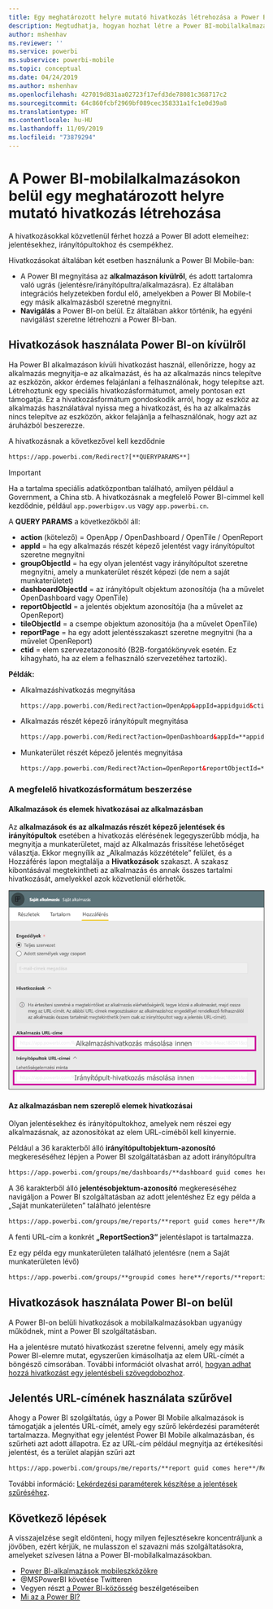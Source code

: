 ```yaml
---
title: Egy meghatározott helyre mutató hivatkozás létrehozása a Power BI-mobilalkalmazásokban
description: Megtudhatja, hogyan hozhat létre a Power BI-mobilalkalmazásban meghatározott irányítópultra, csempére vagy jelentésre mutató mélyhivatkozást URI használatával.
author: mshenhav
ms.reviewer: ''
ms.service: powerbi
ms.subservice: powerbi-mobile
ms.topic: conceptual
ms.date: 04/24/2019
ms.author: mshenhav
ms.openlocfilehash: 427019d831aa02723f17efd3de78081c368717c2
ms.sourcegitcommit: 64c860fcbf2969bf089cec358331a1fc1e0d39a8
ms.translationtype: HT
ms.contentlocale: hu-HU
ms.lasthandoff: 11/09/2019
ms.locfileid: "73879294"
---
```

# <a name="create-a-link-to-a-specific-location-in-the-power-bi-mobile-apps"></a>A Power BI-mobilalkalmazásokon belül egy meghatározott helyre mutató hivatkozás létrehozása
A hivatkozásokkal közvetlenül férhet hozzá a Power BI adott elemeihez: jelentésekhez, irányítópultokhoz és csempékhez.

Hivatkozásokat általában két esetben használunk a Power BI Mobile-ban: 

* A Power BI megnyitása az **alkalmazáson kívülről**, és adott tartalomra való ugrás (jelentésre/irányítópultra/alkalmazásra). Ez általában integrációs helyzetekben fordul elő, amelyekben a Power BI Mobile-t egy másik alkalmazásból szeretné megnyitni. 
* **Navigálás** a Power BI-on belül. Ez általában akkor történik, ha egyéni navigálást szeretne létrehozni a Power BI-ban.


## <a name="use-links-from-outside-of-power-bi"></a>Hivatkozások használata Power BI-on kívülről
Ha Power BI alkalmazáson kívüli hivatkozást használ, ellenőrizze, hogy az alkalmazás megnyitja-e az alkalmazást, és ha az alkalmazás nincs telepítve az eszközön, akkor érdemes felajánlani a felhasználónak, hogy telepítse azt. Létrehoztunk egy speciális hivatkozásformátumot, amely pontosan ezt támogatja. Ez a hivatkozásformátum gondoskodik arról, hogy az eszköz az alkalmazás használatával nyissa meg a hivatkozást, és ha az alkalmazás nincs telepítve az eszközön, akkor felajánlja a felhasználónak, hogy azt az áruházból beszerezze.

A hivatkozásnak a következővel kell kezdődnie  
```html
https://app.powerbi.com/Redirect?[**QUERYPARAMS**]
```

> [!IMPORTANT]
> Ha a tartalma speciális adatközpontban található, amilyen például a Government, a China stb. A hivatkozásnak a megfelelő Power BI-címmel kell kezdődnie, például `app.powerbigov.us` vagy `app.powerbi.cn`.   
>


A **QUERY PARAMS** a következőkből áll:
* **action** (kötelező) = OpenApp / OpenDashboard / OpenTile / OpenReport
* **appId** = ha egy alkalmazás részét képező jelentést vagy irányítópultot szeretne megnyitni 
* **groupObjectId** = ha egy olyan jelentést vagy irányítópultot szeretne megnyitni, amely a munkaterület részét képezi (de nem a saját munkaterületet)
* **dashboardObjectId** = az irányítópult objektum azonosítója (ha a művelet OpenDashboard vagy OpenTile)
* **reportObjectId** = a jelentés objektum azonosítója (ha a művelet az OpenReport)
* **tileObjectId** = a csempe objektum azonosítója (ha a művelet OpenTile)
* **reportPage** = ha egy adott jelentésszakaszt szeretne megnyitni (ha a művelet OpenReport)
* **ctid** = elem szervezetazonosító (B2B-forgatókönyvek esetén. Ez kihagyható, ha az elem a felhasználó szervezetéhez tartozik).

**Példák:**

* Alkalmazáshivatkozás megnyitása 
  ```html
  https://app.powerbi.com/Redirect?action=OpenApp&appId=appidguid&ctid=organizationid
  ```

* Alkalmazás részét képező irányítópult megnyitása 
  ```html
  https://app.powerbi.com/Redirect?action=OpenDashboard&appId=**appidguid**&dashboardObjectId=**dashboardidguid**&ctid=**organizationid**
  ```

* Munkaterület részét képező jelentés megnyitása
  ```html
  https://app.powerbi.com/Redirect?Action=OpenReport&reportObjectId=**reportidguid**&groupObjectId=**groupidguid**&reportPage=**ReportSectionName**
  ```

### <a name="how-to-get-the-right-link-format"></a>A megfelelő hivatkozásformátum beszerzése

#### <a name="links-of-apps-and-items-in-app"></a>Alkalmazások és elemek hivatkozásai az alkalmazásban

Az **alkalmazások és az alkalmazás részét képező jelentések és irányítópultok** esetében a hivatkozás elérésének legegyszerűbb módja, ha megnyitja a munkaterületet, majd az Alkalmazás frissítése lehetőséget választja. Ekkor megnyílik az „Alkalmazás közzététele” felület, és a Hozzáférés lapon megtalálja a **Hivatkozások** szakaszt. A szakasz kibontásával megtekintheti az alkalmazás és annak összes tartalmi hivatkozását, amelyekkel azok közvetlenül elérhetők.

![Alkalmazás közzététele hivatkozások a Power BI-ban ](./media/mobile-apps-links/mobile-link-copy-app-links.png)

#### <a name="links-of-items-not-in-app"></a>Az alkalmazásban nem szereplő elemek hivatkozásai 

Olyan jelentésekhez és irányítópultokhoz, amelyek nem részei egy alkalmazásnak, az azonosítókat az elem URL-címéből kell kinyernie.

Például a 36 karakterből álló **irányítópultobjektum-azonosító** megkereséséhez lépjen a Power BI szolgáltatásban az adott irányítópultra 

```html
https://app.powerbi.com/groups/me/dashboards/**dashboard guid comes here**?ctid=**organization id comes here**`
```

A 36 karakterből álló **jelentésobjektum-azonosító** megkereséséhez navigáljon a Power BI szolgáltatásban az adott jelentéshez
Ez egy példa a „Saját munkaterületen” található jelentésre

```html
https://app.powerbi.com/groups/me/reports/**report guid comes here**/ReportSection3?ctid=**organization id comes here**`
```
A fenti URL-cím a konkrét **„ReportSection3”** jelentéslapot is tartalmazza.

Ez egy példa egy munkaterületen található jelentésre (nem a Saját munkaterületen lévő)

```html
https://app.powerbi.com/groups/**groupid comes here**/reports/**reportid comes here**/ReportSection1?ctid=**organizationid comes here**
```

## <a name="use-links-inside-power-bi"></a>Hivatkozások használata Power BI-on belül

A Power BI-on belüli hivatkozások a mobilalkalmazásokban ugyanúgy működnek, mint a Power BI szolgáltatásban.

Ha a jelentésre mutató hivatkozást szeretne felvenni, amely egy másik Power BI-elemre mutat, egyszerűen kimásolhatja az elem URL-címét a böngésző címsorában. További információt olvashat arról, [hogyan adhat hozzá hivatkozást egy jelentésbeli szövegdobozhoz](https://docs.microsoft.com/power-bi/service-add-hyperlink-to-text-box).

## <a name="use-report-url-with-filter"></a>Jelentés URL-címének használata szűrővel
Ahogy a Power BI szolgáltatás, úgy a Power BI Mobile alkalmazások is támogatják a jelentés URL-címét, amely egy szűrő lekérdezési paraméterét tartalmazza. Megnyithat egy jelentést Power BI Mobile alkalmazásban, és szűrheti azt adott állapotra. Ez az URL-cím például megnyitja az értékesítési jelentést, és a terület alapján szűri azt

```html
https://app.powerbi.com/groups/me/reports/**report guid comes here**/ReportSection3?ctid=**organization id comes here**&filter=Store/Territory eq 'NC'
```

További információ: [Lekérdezési paraméterek készítése a jelentések szűréséhez](https://docs.microsoft.com/power-bi/service-url-filters).

## <a name="next-steps"></a>Következő lépések
A visszajelzése segít eldönteni, hogy milyen fejlesztésekre koncentráljunk a jövőben, ezért kérjük, ne mulasszon el szavazni más szolgáltatásokra, amelyeket szívesen látna a Power BI-mobilalkalmazásokban. 

* [Power BI-alkalmazások mobileszközökre](mobile-apps-for-mobile-devices.md)
* @MSPowerBI követése Twitteren
* Vegyen részt [a Power BI-közösség](https://community.powerbi.com/) beszélgetéseiben
* [Mi az a Power BI?](../../fundamentals/power-bi-overview.md)

